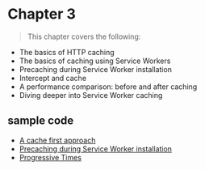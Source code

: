 # Chapter 3

> This chapter covers the following:

- The basics of HTTP caching
- The basics of caching using Service Workers
- Precaching during Service Worker installation
- Intercept and cache
- A performance comparison: before and after caching
- Diving deeper into Service Worker caching

## sample code

- [A cache first approach](https://github.com/xgqfrms/app/tree/master/pwa/chapter-3/cachefirst)
- [Precaching during Service Worker installation](https://github.com/xgqfrms/app/tree/master/pwa/chapter-3/precache)
- [Progressive Times](https://github.com/xgqfrms/app/tree/master/pwa//chapter-3/progressive-times)
